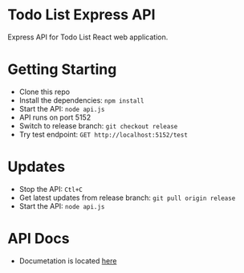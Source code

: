 # Todo List Express API
Express API for Todo List React web application.

# Getting Starting
- Clone this repo
- Install the dependencies: `npm install`
- Start the API: `node api.js`
- API runs on port 5152
- Switch to release branch: `git checkout release`
- Try test endpoint: `GET http://localhost:5152/test`

# Updates
- Stop the API: `Ctl+C`
- Get latest updates from release branch: `git pull origin release`
- Start the API: `node api.js`

# API Docs
- Documetation is located [here](./docs/readme.md)
